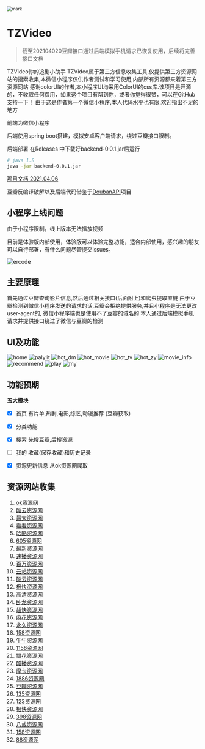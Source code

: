 <img src="http://pan-lovemefan.oss-cn-shenzhen.aliyuncs.com/blog/20201019/170546203.png" alt="mark" style="zoom:80%;" />
<br>

# TZVideo
> 截至202104020豆瓣接口通过后端模拟手机请求已恢复使用，后续将完善接口文档

TZVideo你的追剧小助手
TZVideo属于第三方信息收集工具,仅提供第三方资源网站的搜索收集,本微信小程序仅供作者测试和学习使用,内部所有资源都来着第三方资源网站
感谢colorUI的作者,本小程序UI均采用ColorUI的css库.该项目是开源的，不收取任何费用，如果这个项目有帮到你，或者你觉得很赞，可以在GitHub支持一下！
由于这是作者第一个微信小程序,本人代码水平也有限,欢迎指出不足的地方

前端为微信小程序

后端使用spring boot搭建，模拟安卓客户端请求，绕过豆瓣接口限制。

后端部署
在Releases 中下载好backend-0.0.1.jar后运行

```bash
# java 1.8
java -jar backend-0.0.1.jar
```

[项目文档 2021.04.06](https://docs.apipost.cn/view/370d5c9238dd67ef)

豆瓣反编译破解以及后端代码借鉴于[DoubanAPI](https://github.com/bestyize/DoubanAPI)项目
## 小程序上线问题
由于小程序限制，线上版本无法播放视频

目前是体验版内部使用，体验版可以体验完整功能，适合内部使用，感兴趣的朋友可以自行部署，有什么问题尽管提交issues。


![ercode](https://raw.githubusercontent.com/lovemefan/TZVideo/TZVideo2.0/frontend/images/ercode.jpg)
## 主要原理

首先通过豆瓣查询影片信息,然后通过相关接口(后面附上)和爬虫提取直链
由于豆瓣检测到微信小程序发送的请求的话,豆瓣会拒绝提供服务,并且小程序是无法更改user-agent的,
微信小程序端也是使用不了豆瓣的域名的
本人通过后端模拟手机请求并提供接口绕过了微信与豆瓣的检测




## UI及功能

![home](https://github.com/lovemefan/TZVideo/raw/TZVideo2.0/pictures/home.png)
![palylit](https://github.com/lovemefan/TZVideo/raw/TZVideo2.0/pictures/playlist.png)
![hot_dm](https://github.com/lovemefan/TZVideo/raw/TZVideo2.0/pictures/hot_dm.png)
![hot_movie](https://github.com/lovemefan/TZVideo/raw/TZVideo2.0/pictures/hot_movie.png)
![hot_tv](https://github.com/lovemefan/TZVideo/raw/TZVideo2.0/pictures/hot_tv.png)
![hot_zy](https://github.com/lovemefan/TZVideo/raw/TZVideo2.0/pictures/hot_zy.png)
![movie_info](https://github.com/lovemefan/TZVideo/raw/TZVideo2.0/pictures/movie_info.png)
![recommend](https://github.com/lovemefan/TZVideo/raw/TZVideo2.0/pictures/recommend.png)
![play](https://github.com/lovemefan/TZVideo/raw/TZVideo2.0/pictures/play.png)
![my](https://github.com/lovemefan/TZVideo/raw/TZVideo2.0/pictures/my.png)

## 功能预期



**五大模块**

- [x] 首页 有片单,热剧,电影,综艺,动漫推荐 (豆瓣获取)

- [x] 分类功能

- [x] 搜索 先搜豆瓣,后搜资源

- [ ] 我的   收藏(保存收藏)和历史记录

- [x] 资源更新信息  从ok资源网爬取 

## 资源网站收集
1.  [ok资源网](https://www.okzyw.com)
2.  [酷云资源网](http://www.kuyunzyw.tv)
3.  [最大资源网](http://www.zuidazy2.net)
4.  [看看资源网](http://www.kuyunzyw.tv)
5.  [哈酷资源网](http://www.666zy.com)
6.  [605资源网](http://www.765zy.com)
7.  [最新资源网](http://www.zuixinzy.cc)
8.  [速播资源网](https://www.subo8988.com)
9.  [百万资源网](http://www.baiwanzy.com)
10.  [云站资源网](http://www.zy.itono.cn)
11.  [酷云资源网](http://www.123ku.com)
12.  [极快资源网](https://www.jikzy.com)
13.  [高清资源网](http://www.gaoqingzy.com)
14.  [卧龙资源网](http://www.wolongzy.net)
15.  [超快资源网](http://265zy.cc)
16.  [麻花资源网](http://www.mahuazy.net)
17.  [永久资源网](http://www.yongjiuzy1.com)
18.  [158资源网](http://www.158zyz.com)
19.  [牛牛资源网](http://niuniuzy.com)
20.  [1156资源网](http://www.1156zy.net)
21.  [飘花资源网](https://www.xinpianzy.com)
22.  [酷播资源网](http://www.kubozy.net)
23.  [摩卡资源网](https://mokazy.com)
24.  [1886资源网](http://www.1886zy.net)
25.  [豆瓣资源网](http://douban666.com)
26.  [135资源网](http://135zy0.com)
27.  [123资源网](http://www.123ku.com)
28.  [极快资源网](https://www.jikzy.com)
29.  [398资源网](https://398zyz.com)
30.  [八戒资源网](http://bajiezy.cc)
31.  [158资源网](http://www.158zyz.com)
32.  [88资源网](http://www.88zyw.net)


